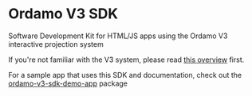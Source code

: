 # Ordamo V3 SDK

Software Development Kit for HTML/JS apps using the Ordamo V3 interactive projection system

If you're not familiar with the V3 system, please read [this overview](https://github.com/BernieSumption/ordamo-v3-sdk/) first.

For a sample app that uses this SDK and documentation, check out the
[ordamo-v3-sdk-demo-app](https://www.npmjs.com/package/ordamo-v3-sdk-demo-app) package
